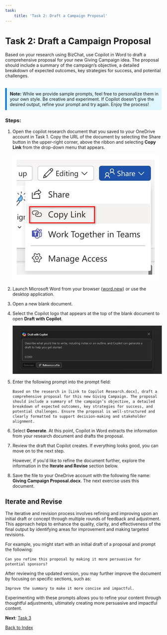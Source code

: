 ```yaml
---
task:
    title: 'Task 2: Draft a Campaign Proposal'
---
```


# Task 2: Draft a Campaign Proposal

Based on your research using BizChat, use Copilot in Word to draft a comprehensive proposal for your new Giving Campaign idea. The proposal should include a summary of the campaign’s objective, a detailed breakdown of expected outcomes, key strategies for success, and potential challenges.
<BR>
<BR>
<div style="background-color: #e0f7ff; padding: 10px; border-left: 5px solid #0078D4;">
<strong>Note:</strong> While we provide sample prompts, feel free to personalize them in your own style. Be creative and experiment. If Copilot doesn't give the desired output, refine your prompt and try again. Enjoy the process!
</div>

### Steps:

1. Open the copilot research document that you saved to your OneDrive account in Task 1. Copy the URL of the document by selecting the Share button in the upper-right corner, above the ribbon and selecting **Copy Link** from the drop-down menu that appears.

    ![Screenshot showing the Share menu and the Copy Link option highlighted.](../Media/share-menu-with-copy-link.png)

1. Launch Microsoft Word from your browser (<a href="https://word.new" target="_blank">word.new</a>) or use the desktop application.

1. Open a new blank document.

1. Select the Copilot logo that appears at the top of the blank document to open **Draft with Copilot**.

    ![Screenshot showing draft with Copilot in Word.](../Media/draft-with-copilot.png)

1. Enter the following prompt into the prompt field:

    ```text
    Based on the research in [Link to Copilot Research.docx], draft a comprehensive proposal for this new Giving Campaign. The proposal should include a summary of the campaign’s objective, a detailed breakdown of expected outcomes, key strategies for success, and potential challenges. Ensure the proposal is well-structured and clearly formatted to support decision-making and stakeholder alignment.
    ```

1. Select **Generate**. At this point, Copilot in Word extracts the information from your research document and drafts the proposal.

1. Review the draft that Copilot creates. If everything looks good, you can move on to the next step.

    However, if you'd like to refine the document further, explore the information in the **Iterate and Revise** section below.

1. Save the file to your OneDrive account with the following file name: **Giving Campaign Proposal.docx**. The next exercise uses this document.

## Iterate and Revise

The iterative and revision process involves refining and improving upon an initial draft or concept through multiple rounds of feedback and adjustment. This approach helps to enhance the quality, clarity, and effectiveness of the final output by identifying areas for improvement and making targeted revisions.

For example, you might start with an initial draft of a proposal and prompt the following:

```text
Can you refine this proposal by making it more persuasive for potential sponsors?
```

After reviewing the updated version, you may further improve the document by focusing on specific sections, such as:

```text
Improve the summary to make it more concise and impactful.
```

Experimenting with these prompts allows you to refine your content through thoughtful adjustments, ultimately creating more persuasive and impactful content.

**Next**: [Task 3](https://microsoftlearning.github.io/Microsoft-365-Copilot-Immersion-Experience/Instructions/Labs/Task_3_Create_a_Program_pitch_presentation.html)

[Back to Index](https://microsoftlearning.github.io/Microsoft-365-Copilot-Immersion-Experience/)
